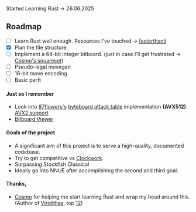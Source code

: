 Started Learning Rust -> 26.06.2025

## Roadmap
- [ ] Learn Rust well enough. Resources I've touched -> [fasterthanli](<https://fasterthanli.me/articles/a-half-hour-to-learn-rust>)
- [X] Plan the file structure.
- [ ] Implement a 64-bit integer bitboard. (just in case I'll get frustrated -> [Cosmo's squareset](<https://github.com/cosmobobak/viridithas/blob/master/src/chess/squareset.rs>))
- [ ] Pseudo-legal movegen
- [ ] 16-bit move encoding
- [ ] Basic perft

#### Just so I remember
- Look into [87flowers's](<https://github.com/87flowers>) [byteboard attack table](<https://87flowers.com/byteboard-attack-tables-1/>) implementation **(AVX512)**. [AVX2 support](<https://github.com/official-clockwork/Clockwork/commit/5a8a38afed3b15a23059efb25dd4ed3547775e3e>)
- [Bitboard Viewer](<https://tearth.dev/bitboard-viewer/>)

#### Goals of the project
 * A significant aim of this project is to serve a high-quality, documented codebase.
 * Try to get competitive vs [Clockwork](<https://github.com/official-clockwork/clockwork>).
 * Surpassing Stockfish Classical
 * Ideally go into NNUE after accomplishing the second and third goal.

#### Thanks,
- [Cosmo](<https://github.com/cosmobobak>) for helping me start learning Rust and wrap my head around this. (Author of [Viridithas](<https://github.com/cosmobobak/viridithas>), top [12](<https://www.sp-cc.de/>))
